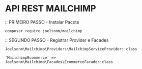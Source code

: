 # API REST MAILCHIMP

:: PRIMEIRO PASSO - Instalar Pacote
    
    composer require joelsonm/mailchimp

:: SEGUNDO PASSO - Registrar Provider e Facades 
 
    Joelsonm\Mailchimp\Providers\MailchimpServiceProvider::class

    'MailchimpEcommerce' => Joelsonm\Mailchimp\Facades\EcommerceFacade::class

